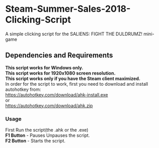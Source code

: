 # Steam-Summer-Sales-2018-Clicking-Script
A simple clicking script for the SALIENS: FIGHT THE DULDRUMZ! mini-game
## Dependencies and Requirements
**This script works for Windows only.**<br/>
**This script works for 1920x1080 screen resolution.**<br/>
**This script works only if you have the Steam client maximized.**<br/>
In order for the script to work, first you need to download and install autohotkey from: <br/><https://autohotkey.com/download/ahk-install.exe><br/>
or<br/>
<https://autohotkey.com/download/ahk.zip>
### Usage
First Run the script(the .ahk or the .exe)<br/>
**F1 Button** - Pauses Unpauses the script.<br/>
**F2 Button** - Starts the script.<br/>
